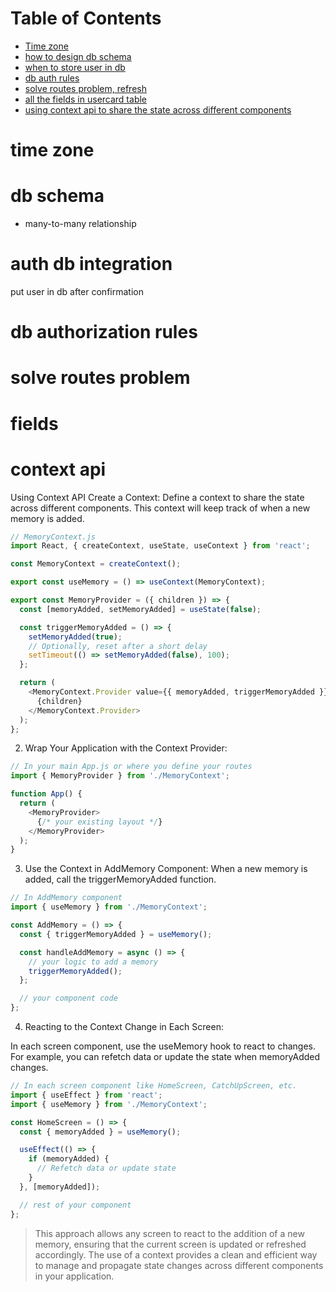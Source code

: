 # Table of Contents

- [Time zone](#linkedlist)
- [how to design db schema](#useEffect)
- [when to store user in db](#useEffect)
- [db auth rules](#useEffect)
- [solve routes problem, refresh](#useEffect)
- [all the fields in usercard table](#field)
- [using context api to share the state across different components](#context-api)


# time zone


# db schema

- many-to-many relationship


# auth db integration

put user in db after confirmation

# db authorization rules

# solve routes problem

# fields


# context api


Using Context API
Create a Context: Define a context to share the state across different components. This context will keep track of when a new memory is added.

```javascript
// MemoryContext.js
import React, { createContext, useState, useContext } from 'react';

const MemoryContext = createContext();

export const useMemory = () => useContext(MemoryContext);

export const MemoryProvider = ({ children }) => {
  const [memoryAdded, setMemoryAdded] = useState(false);

  const triggerMemoryAdded = () => {
    setMemoryAdded(true);
    // Optionally, reset after a short delay
    setTimeout(() => setMemoryAdded(false), 100);
  };

  return (
    <MemoryContext.Provider value={{ memoryAdded, triggerMemoryAdded }}>
      {children}
    </MemoryContext.Provider>
  );
};

```

2. Wrap Your Application with the Context Provider:
```Javascript
// In your main App.js or where you define your routes
import { MemoryProvider } from './MemoryContext';

function App() {
  return (
    <MemoryProvider>
      {/* your existing layout */}
    </MemoryProvider>
  );
}

```
3. Use the Context in AddMemory Component: When a new memory is added, call the triggerMemoryAdded function.


```js
// In AddMemory component
import { useMemory } from './MemoryContext';

const AddMemory = () => {
  const { triggerMemoryAdded } = useMemory();

  const handleAddMemory = async () => {
    // your logic to add a memory
    triggerMemoryAdded();
  };

  // your component code
};

```

4. Reacting to the Context Change in Each Screen:

In each screen component, use the useMemory hook to react to changes. For example, you can refetch data or update the state when memoryAdded changes.

```js
// In each screen component like HomeScreen, CatchUpScreen, etc.
import { useEffect } from 'react';
import { useMemory } from './MemoryContext';

const HomeScreen = () => {
  const { memoryAdded } = useMemory();

  useEffect(() => {
    if (memoryAdded) {
      // Refetch data or update state
    }
  }, [memoryAdded]);

  // rest of your component
};

```
> This approach allows any screen to react to the addition of a new memory, ensuring that the current screen is updated or refreshed accordingly. The use of a context provides a clean and efficient way to manage and propagate state changes across different components in your application.




